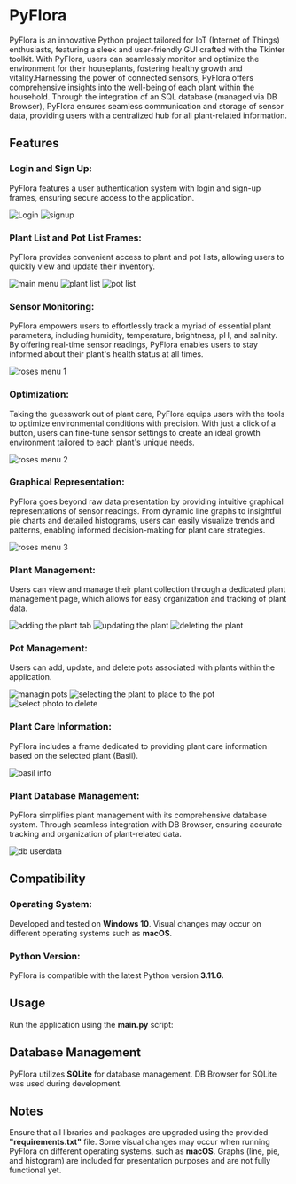 # PyFlora
PyFlora is an innovative Python project tailored for IoT (Internet of Things) enthusiasts, featuring a sleek and user-friendly GUI crafted with the Tkinter toolkit. With PyFlora, users can seamlessly monitor and optimize the environment for their houseplants, fostering healthy growth and vitality.Harnessing the power of connected sensors, PyFlora offers comprehensive insights into the well-being of each plant within the household. Through the integration of an SQL database (managed via DB Browser), PyFlora ensures seamless communication and storage of sensor data, providing users with a centralized hub for all plant-related information.

## Features

### Login and Sign Up: 

PyFlora features a user authentication system with login and sign-up frames, ensuring secure 
access to the application.

![Login](https://github.com/sejfa/IoT/assets/108483727/9f941ab1-fcb2-405c-8379-288fb4c3ccd0)
![signup](https://github.com/sejfa/IoT/assets/108483727/8d6dc5bb-5b93-4e7f-bf29-809a6ee1f47f)



### Plant List and Pot List Frames: 

PyFlora provides convenient access to plant and pot lists, allowing users to quickly view and 
update their inventory.

![main menu](https://github.com/sejfa/IoT/assets/108483727/0bdd956c-2338-46a4-ad09-213ad3b75439)
![plant list](https://github.com/sejfa/IoT/assets/108483727/73ab8caf-1027-43fb-b860-dad6be34a240)
![pot list](https://github.com/sejfa/IoT/assets/108483727/0e370388-c2d3-47c0-afdb-6f0ca5742ab3)




### Sensor Monitoring: 

PyFlora empowers users to effortlessly track a myriad of essential plant parameters, including humidity,
temperature, brightness, pH, and salinity. By offering real-time sensor readings, 
PyFlora enables users to stay informed about their plant's health status at all times.

![roses menu 1](https://github.com/sejfa/IoT/assets/108483727/ed9faa87-465c-406c-b869-b17d4d23b870)




### Optimization: 

Taking the guesswork out of plant care, PyFlora equips users with the tools to optimize environmental 
conditions with precision. With just a click of a button, users can fine-tune sensor settings to 
create an ideal growth environment tailored to each plant's unique needs.

![roses menu 2](https://github.com/sejfa/IoT/assets/108483727/6ddf65e6-0937-4ed7-a489-c374018f3cae)



### Graphical Representation: 

PyFlora goes beyond raw data presentation by providing intuitive graphical representations of sensor readings. 
From dynamic line graphs to insightful pie charts and detailed histograms, users can easily visualize trends 
and patterns, enabling informed decision-making for plant care strategies.

![roses menu 3](https://github.com/sejfa/IoT/assets/108483727/95723df2-5654-4d4f-8d7f-cf9f35bc7961)



### Plant Management: 

Users can view and manage their plant collection through a dedicated plant management page, 
which allows for easy organization and tracking of plant data.

![adding the plant tab](https://github.com/sejfa/IoT/assets/108483727/31a229ad-b53a-4df4-9229-34d9d78049aa)
![updating the plant](https://github.com/sejfa/IoT/assets/108483727/d9d28957-4057-40d3-93e3-5eb92214a70b)
![deleting the plant](https://github.com/sejfa/IoT/assets/108483727/5890de0a-50a0-424b-968f-893527c406c0)



### Pot Management: 

Users can add, update, and delete pots associated with plants within the application.

![managin pots](https://github.com/sejfa/IoT/assets/108483727/cb98e3e1-7fe4-40a2-92cc-a99db8c2676d)
![selecting the plant to place to the pot](https://github.com/sejfa/IoT/assets/108483727/a7c9426d-3233-45c2-8df4-3df34dac5a47)
![select photo to delete](https://github.com/sejfa/IoT/assets/108483727/0e9f6771-d6e4-4525-9e64-013e86a8fbe7)



### Plant Care Information:

PyFlora includes a frame dedicated to providing plant care information based on the selected plant 
(Basil).

![basil info](https://github.com/sejfa/IoT/assets/108483727/b88151f9-7041-4f78-b602-77c83770712d)



### Plant Database Management: 

PyFlora simplifies plant management with its comprehensive database system. Through seamless integration with DB Browser,
ensuring accurate tracking and organization of plant-related data.

![db userdata](https://github.com/sejfa/IoT/assets/108483727/7b7aaadd-8f48-471d-9527-8405942499eb)



## Compatibility

### Operating System:
Developed and tested on **Windows 10**. Visual changes may occur on different operating systems such as **macOS**.

### Python Version: 
PyFlora is compatible with the latest Python version **3.11.6.**

## Usage
Run the application using the **main.py** script:

## Database Management
PyFlora utilizes **SQLite** for database management. DB Browser for SQLite was used during development.

## Notes
Ensure that all libraries and packages are upgraded using the provided **"requirements.txt"** file.
Some visual changes may occur when running PyFlora on different operating systems, such as **macOS**.
Graphs (line, pie, and histogram) are included for presentation purposes and are not fully functional yet.
